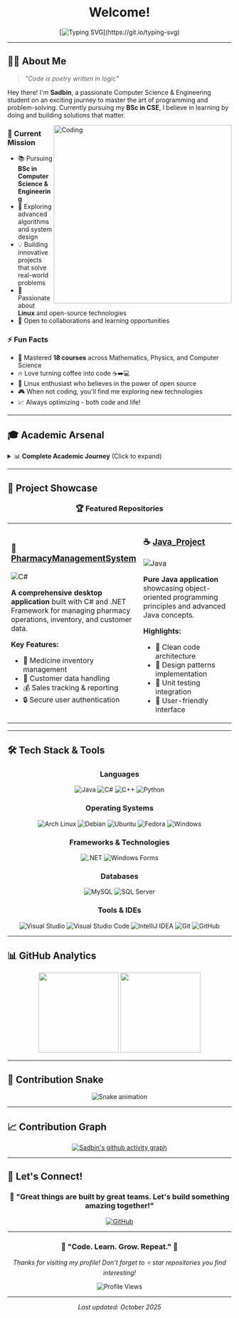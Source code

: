 <div align="center">

#  Welcome! 

[![Typing SVG](https://readme-typing-svg.herokuapp.com?font=Fira+Code&size=22&duration=3000&pause=1000&color=00D4FF&center=true&vCenter=true&width=600&lines=BSc+in+Computer+Science+%26+Engineering;Problem+Solver+%7C+Code+Enthusiast;Building+Tomorrow's+Solutions+Today!)](https://git.io/typing-svg)

</div>

---

## 👨‍💻 About Me

> *"Code is poetry written in logic"* 

Hey there! I'm **Sadbin**, a passionate Computer Science & Engineering student on an exciting journey to master the art of programming and problem-solving. Currently pursuing my **BSc in CSE**, I believe in learning by doing and building solutions that matter.

<img align="right" alt="Coding" width="400" src="https://cdn.dribbble.com/users/1162077/screenshots/3848914/programmer.gif">

### 🎯 Current Mission
- 📚 Pursuing **BSc in Computer Science & Engineering**
- 🌱 Exploring advanced algorithms and system design
- 💡 Building innovative projects that solve real-world problems
- 🐧 Passionate about **Linux** and open-source technologies
- 🤝 Open to collaborations and learning opportunities

### ⚡ Fun Facts
- 🧮 Mastered **18 courses** across Mathematics, Physics, and Computer Science
- 🔥 Love turning coffee into code ☕➡️💻
- 🐧 Linux enthusiast who believes in the power of open source
- 🎮 When not coding, you'll find me exploring new technologies
- 📈 Always optimizing - both code and life!

---

## 🎓 Academic Arsenal

<details>
<summary>📊 <b>Complete Academic Journey</b> (Click to expand)</summary>

### 🧮 **Mathematics Mastery** `18 Credits`
```
✅ MAT1102 – Differential Calculus & Co-ordinate Geometry
✅ MAT1205 – Integral Calculus & Ordinary Differential Equations  
✅ MAT2101 – Complex Variable, Laplace & Z-Transformation
✅ MAT2202 – Matrices, Vectors, Fourier Analysis
✅ MAT3101 – Numerical Methods for Science and Engineering
✅ MAT3103 – Computational Statistics and Probability
```

### ⚡ **Physics Foundations** `8 Credits`
```
✅ PHY1101 – Physics 1 + Lab
✅ PHY1203 – Physics 2 + Lab
```

### 💻 **Computer Science Core** `21 Credits`
```
✅ CSC1102 – Introduction to Programming + Lab
✅ CSC1204 – Discrete Mathematics
✅ CSC1205 – Object Oriented Programming 1
✅ CSC2106 – Data Structure + Lab
✅ CSC2108 – Introduction to Database
✅ CSC2209 – Object Oriented Analysis and Design
✅ CSC2210 – Object Oriented Programming 2
```

### ⚙️ **Engineering Essentials** `8 Credits`
```
✅ COE2101 – Introduction to Electrical Circuits + Lab
✅ EEE2103 – Electronic Devices + Lab
✅ EEE3101 – Digital Logic and Circuits + Lab
```

### 🌐 **Communication & Business** `11 Credits`
```
✅ ENG1101 – English Reading Skills & Public Speaking
✅ ENG1202 – English Writing Skills & Communications
✅ ENG2103 – Business Communication
✅ BBA1102 – Principles of Accounting
✅ ECO3150 – Principles of Economics
```

</details>

---

## 🚀 Project Showcase

<div align="center">

### 🏆 **Featured Repositories**

</div>

<table>
<tr>
<td width="50%">

### 🏥 [PharmacyManagementSystem](https://github.com/Sadbin47/PharmacyManagementSystem)
![C#](https://img.shields.io/badge/C%23-239120?style=flat&logo=c-sharp&logoColor=white)

**A comprehensive desktop application** built with C# and .NET Framework for managing pharmacy operations, inventory, and customer data.

**Key Features:**
- 💊 Medicine inventory management
- 👥 Customer data handling
- 💰 Sales tracking & reporting
- 🔒 Secure user authentication

</td>
<td width="50%">

### ☕ [Java_Project](https://github.com/Sadbin47/Java_Project)
![Java](https://img.shields.io/badge/Java-ED8B00?style=flat&logo=java&logoColor=white)

**Pure Java application** showcasing object-oriented programming principles and advanced Java concepts.

**Highlights:**
- 🎯 Clean code architecture
- 🔄 Design patterns implementation
- 🧪 Unit testing integration
- 📱 User-friendly interface

</td>
</tr>
</table>

---

## 🛠️ Tech Stack & Tools

<div align="center">

### **Languages**
![Java](https://img.shields.io/badge/Java-ED8B00?style=for-the-badge&logo=java&logoColor=white)
![C#](https://img.shields.io/badge/C%23-239120?style=for-the-badge&logo=c-sharp&logoColor=white)
![C++](https://img.shields.io/badge/C%2B%2B-00599C?style=for-the-badge&logo=c%2B%2B&logoColor=white)
![Python](https://img.shields.io/badge/Python-3776AB?style=for-the-badge&logo=python&logoColor=white)

### **Operating Systems**
![Arch Linux](https://img.shields.io/badge/Arch%20Linux-1793D1?style=for-the-badge&logo=arch-linux&logoColor=white)
![Debian](https://img.shields.io/badge/Debian-A81D33?style=for-the-badge&logo=debian&logoColor=white)
![Ubuntu](https://img.shields.io/badge/Ubuntu-E95420?style=for-the-badge&logo=ubuntu&logoColor=white)
![Fedora](https://img.shields.io/badge/Fedora-294172?style=for-the-badge&logo=fedora&logoColor=white)
![Windows](https://img.shields.io/badge/Windows-0078D6?style=for-the-badge&logo=windows&logoColor=white)

### **Frameworks & Technologies**
![.NET](https://img.shields.io/badge/.NET-5C2D91?style=for-the-badge&logo=.net&logoColor=white)
![Windows Forms](https://img.shields.io/badge/Windows%20Forms-0078D4?style=for-the-badge&logo=windows&logoColor=white)

### **Databases**
![MySQL](https://img.shields.io/badge/MySQL-00000F?style=for-the-badge&logo=mysql&logoColor=white)
![SQL Server](https://img.shields.io/badge/Microsoft%20SQL%20Server-CC2927?style=for-the-badge&logo=microsoft%20sql%20server&logoColor=white)

### **Tools & IDEs**
![Visual Studio](https://img.shields.io/badge/Visual%20Studio-5C2D91?style=for-the-badge&logo=visual%20studio&logoColor=white)
![Visual Studio Code](https://img.shields.io/badge/Visual%20Studio%20Code-0078d7?style=for-the-badge&logo=visual-studio-code&logoColor=white)
![IntelliJ IDEA](https://img.shields.io/badge/IntelliJ%20IDEA-000000?style=for-the-badge&logo=intellij%20idea&logoColor=white)
![Git](https://img.shields.io/badge/Git-F05032?style=for-the-badge&logo=git&logoColor=white)
![GitHub](https://img.shields.io/badge/GitHub-100000?style=for-the-badge&logo=github&logoColor=white)

</div>

---

## 📊 GitHub Analytics

<div align="center">

<img height="180em" src="https://github-readme-stats.vercel.app/api?username=Sadbin47&show_icons=true&theme=tokyonight&include_all_commits=true&count_private=true"/>
<img height="180em" src="https://github-readme-stats.vercel.app/api/top-langs/?username=Sadbin47&layout=compact&langs_count=8&theme=tokyonight&count_private=true"/>

</div>

---

## 🐍 Contribution Snake

<div align="center">

![Snake animation](https://raw.githubusercontent.com/Sadbin47/Sadbin47/output/github-contribution-grid-snake.svg)

</div>

---

## 📈 Contribution Graph

<div align="center">

[![Sadbin's github activity graph](https://github-readme-activity-graph.vercel.app/graph?username=Sadbin47&theme=tokyo-night)](https://github.com/ashutosh00710/github-readme-activity-graph)

</div>

---

## 🤝 Let's Connect!

<div align="center">

### 💬 **"Great things are built by great teams. Let's build something amazing together!"**

[![GitHub](https://img.shields.io/badge/GitHub-100000?style=for-the-badge&logo=github&logoColor=white)](https://github.com/Sadbin47)

</div>

---

<div align="center">

### 🌟 **"Code. Learn. Grow. Repeat."** 🌟

*Thanks for visiting my profile! Don't forget to ⭐ star repositories you find interesting!*

<img src="https://komarev.com/ghpvc/?username=Sadbin47&label=Profile%20views&color=0e75b6&style=flat" alt="Profile Views" />

</div>

---

<div align="center">

*Last updated: October 2025*

</div>
